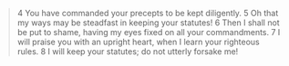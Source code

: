 > 4 You have commanded your precepts to be kept diligently. 5 Oh that my
> ways may be steadfast in keeping your statutes! 6 Then I shall not be
> put to shame, having my eyes fixed on all your commandments. 7 I will
> praise you with an upright heart, when I learn your righteous rules. 8
> I will keep your statutes; do not utterly forsake me!
